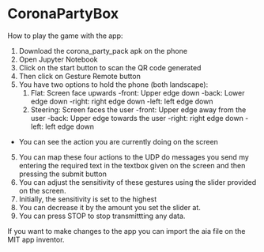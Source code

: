 # CoronaPartyBox

How to play the game with the app:
1. Download the corona_party_pack apk on the phone
2. Open Jupyter Notebook
2. Click on the start button to scan the QR code generated
3. Then click on Gesture Remote button
4. You have two options to hold the phone (both landscape):
    1. Flat: Screen face upwards
         -front: Upper edge down
         -back: Lower edge down
         -right: right edge down
         -left: left edge down
    2. Steering: Screen faces the user
         -front: Upper edge away from the user
         -back: Upper edge towards the user
         -right: right edge down
         -left: left edge down
- You can see the action you are currently doing on the screen
5. You can map these four actions to the UDP do messages you send my entering the required text in the textbox given on the screen and then pressing the submit button 
6. You can adjust the sensitivity of these gestures using the slider provided on the screen.
7. Initially, the sensitivity is set to the highest 
8. You can decrease it by the amount you set the slider at.
9. You can press STOP to stop transmittting any data.
         

If you want to make changes to the app you can import the aia file on the MIT app inventor.
